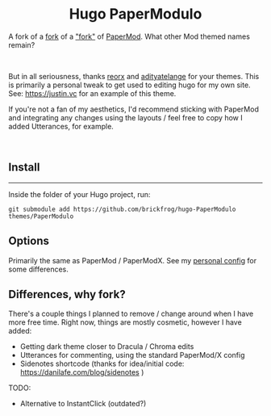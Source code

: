 <h1 align=center>Hugo PaperModulo </h1> 

A fork of a [fork](https://github.com/reorx/hugo-PaperModX) of a ["fork"](https://github.com/adityatelange/hugo-PaperMod) of [PaperMod](https://github.com/nanxiaobei/hugo-paper). What other Mod themed names remain?

<br>


But in all seriousness, thanks [reorx](https://www.github.com/reorx/) and [adityatelange](https://github.com/adityatelange/) for your themes. This is primarily a personal tweak to get used to editing hugo for my own site. See: https://justin.vc for an example of this theme. 

If you're not a fan of my aesthetics, I'd recommend sticking with PaperMod and integrating any changes using the layouts / feel free to copy how I added Utterances, for example.

<br>

## Install
---

Inside the folder of your Hugo project, run:
```
git submodule add https://github.com/brickfrog/hugo-PaperModulo themes/PaperModulo
```

## Options

Primarily the same as PaperMod / PaperModX. See my [personal config](https://github.com/brickfrog/justin.vc/blob/master/config.yml) for some differences.

## Differences, why fork?

There's a couple things I planned to remove / change around when I have more free time. Right now, things are mostly cosmetic, however I have added:

* Getting dark theme closer to Dracula / Chroma edits
* Utterances for commenting, using the standard PaperMod/X config
* Sidenotes shortcode (thanks for idea/initial code: https://danilafe.com/blog/sidenotes )

TODO:

* Alternative to InstantClick (outdated?)